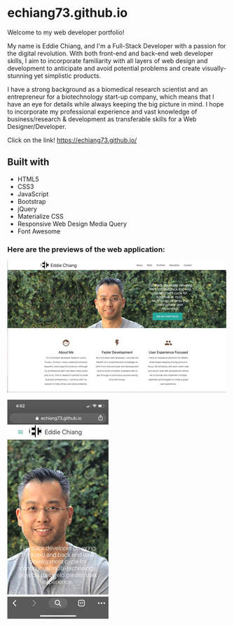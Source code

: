 # echiang73.github.io
Welcome to my web developer portfolio!

My name is Eddie Chiang, and I'm a Full-Stack Developer with a passion for the digital revolution. With both front-end and back-end web developer skills, I aim to incorporate familiarity with all layers of web design and development to anticipate and avoid potential problems and create visually-stunning yet simplistic products.

I have a strong background as a biomedical research scientist and an entrepreneur for a biotechnology start-up company, which means that I have an eye for details while always keeping the big picture in mind.  I hope to incorporate my professional experience and vast knowledge of business/research & development as transferable skills for a Web Designer/Developer.

Click on the link!
https://echiang73.github.io/

## Built with
* HTML5
* CSS3
* JavaScript
* Bootstrap
* jQuery
* Materialize CSS
* Responsive Web Design Media Query
* Font Awesome

### Here are the previews of the web application:

![](assets/images/webpreview.gif "gif")

![](assets/images/mobilepreview.gif "gif")
